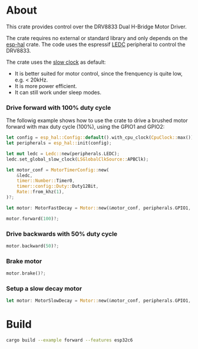 # About

This crate provides control over the DRV8833 Dual H-Bridge Motor Driver.

The crate requires no external or standard library and only depends on the [esp-hal](https://github.com/esp-rs/esp-hal) crate.
The code uses the espressif [LEDC](https://docs.espressif.com/projects/esp-idf/en/stable/esp32/api-reference/peripherals/ledc.html) peripheral to control the DRV8833.

The crate uses the [slow clock](https://docs.espressif.com/projects/rust/esp-hal/1.0.0-beta.1/esp32c6/esp_hal/ledc/enum.LSGlobalClkSource.html) as default:

* It is better suited for motor control, since the frenquency is quite low, e.g. < 20kHz.
* It is more power efficient.
* It can still work under sleep modes.

### Drive forward with 100% duty cycle

The followig example shows how to use the crate to drive a brushed motor
forward with max duty cycle (100%), using the GPIO1 and GPIO2:

```rust
let config = esp_hal::Config::default().with_cpu_clock(CpuClock::max());
let peripherals = esp_hal::init(config);

let mut ledc = Ledc::new(peripherals.LEDC);
ledc.set_global_slow_clock(LSGlobalClkSource::APBClk);

let motor_conf = MotorTimerConfig::new(
    &ledc,
    timer::Number::Timer0,
    timer::config::Duty::Duty12Bit,
    Rate::from_khz(1),
)?;

let motor: MotorFastDecay = Motor::new(&motor_conf, peripherals.GPIO1, peripherals.GPIO2)?;

motor.forward(100)?;
```

### Drive backwards with 50% duty cycle

```rust
motor.backward(50)?;
```

### Brake motor

```rust
motor.brake()?;
```

### Setup a slow decay motor

```rust
let motor: MotorSlowDecay = Motor::new(&motor_conf, peripherals.GPIO1, peripherals.GPIO2)?;
```

# Build

```BASH
cargo build --example forward --features esp32c6
```
